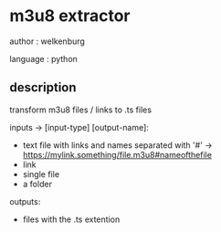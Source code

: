 # m3u8 extractor
author : welkenburg

language : python

## description
transform m3u8 files / links to .ts files

inputs -> [input-type] [output-name]:
- text file with links and names separated with '#' -> https://mylink.something/file.m3u8#nameofthefile
- link
- single file
- a folder

outputs:
- files with the .ts extention